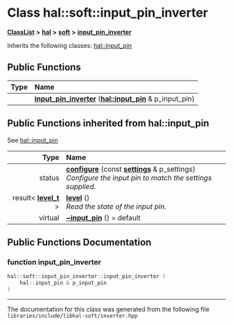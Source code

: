 

# Class hal::soft::input\_pin\_inverter



[**ClassList**](annotated.md) **>** [**hal**](namespacehal.md) **>** [**soft**](namespacehal_1_1soft.md) **>** [**input\_pin\_inverter**](classhal_1_1soft_1_1input__pin__inverter.md)








Inherits the following classes: [hal::input\_pin](classhal_1_1input__pin.md)






















































## Public Functions

| Type | Name |
| ---: | :--- |
|   | [**input\_pin\_inverter**](#function-input_pin_inverter) ([**hal::input\_pin**](classhal_1_1input__pin.md) & p\_input\_pin) <br> |


## Public Functions inherited from hal::input_pin

See [hal::input\_pin](classhal_1_1input__pin.md)

| Type | Name |
| ---: | :--- |
|  status | [**configure**](#function-configure) (const [**settings**](structhal_1_1input__pin_1_1settings.md) & p\_settings) <br>_Configure the input pin to match the settings supplied._  |
|  result&lt; [**level\_t**](structhal_1_1input__pin_1_1level__t.md) &gt; | [**level**](#function-level) () <br>_Read the state of the input pin._  |
| virtual  | [**~input\_pin**](#function-input_pin) () = default<br> |






















































## Public Functions Documentation




### function input\_pin\_inverter 

```C++
hal::soft::input_pin_inverter::input_pin_inverter (
    hal::input_pin & p_input_pin
) 
```




------------------------------
The documentation for this class was generated from the following file `libraries/include/libhal-soft/inverter.hpp`

